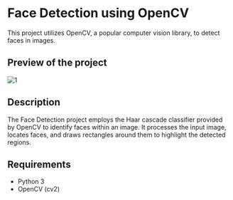 
# Face Detection using OpenCV

This project utilizes OpenCV, a popular computer vision library, to detect faces in images.

## Preview of the project
![1](https://github.com/Arunkumar132003/python_projects/assets/96881025/96970d02-039a-4e6d-adb1-6ce0ea2f8c72)

## Description
The Face Detection project employs the Haar cascade classifier provided by OpenCV to identify faces within an image. It processes the input image, locates faces, and draws rectangles around them to highlight the detected regions.

## Requirements

- Python 3
- OpenCV (cv2)